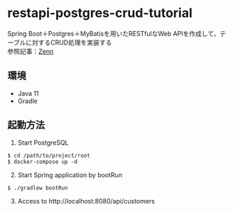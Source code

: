 # restapi-postgres-crud-tutorial

Spring Boot＋Postgres＋MyBatisを用いたRESTfulなWeb APIを作成して，テーブルに対するCRUD処理を実装する<br>
参照記事：[Zenn](https://zenn.dev/numacci/articles/202101_java_restapi-postgres)

## 環境

- Java 11
- Gradle

## 起動方法

1. Start PostgreSQL

````
$ cd /path/to/project/root
$ docker-compose up -d
````

2. Start Spring application by bootRun

````
$ ./gradlew bootRun
````

3. Access to http://localhost:8080/api/customers
